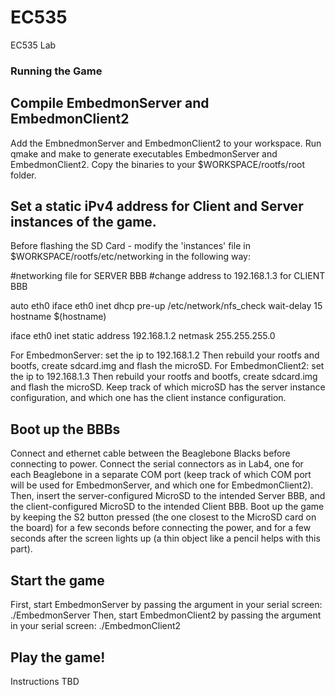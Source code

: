 # EC535
EC535 Lab

### Running the Game

## Compile EmbedmonServer and EmbedmonClient2
Add the EmbnedmonServer and EmbedmonClient2 to your workspace. 
Run qmake and make to generate executables EmbedmonServer and EmbedmonClient2. 
Copy the binaries to your $WORKSPACE/rootfs/root folder. 
## Set a static iPv4 address for Client and Server instances of the game. 
Before flashing the SD Card - modify the 'instances' file in $WORKSPACE/rootfs/etc/networking in the following way:

#networking file for SERVER BBB
#change address to 192.168.1.3 for CLIENT BBB

auto eth0
iface eth0 inet dhcp
  pre-up /etc/network/nfs_check
  wait-delay 15
  hostname $(hostname)

iface eth0 inet static
  address 192.168.1.2
  netmask 255.255.255.0

For EmbedmonServer: set the ip to 192.168.1.2
Then rebuild your rootfs and bootfs, create sdcard.img and flash the microSD.
For EmbedmonClient2: set the ip to 192.168.1.3
Then rebuild your rootfs and bootfs, create sdcard.img and flash the microSD.
Keep track of which microSD has the server instance configuration, and which one has the client instance configuration.

## Boot up the BBBs
Connect and ethernet cable between the Beaglebone Blacks before connecting to power. Connect the serial connectors as in Lab4,
one for each Beaglebone in a separate COM port (keep track of which COM port will be used for EmbedmonServer, and which one for
EmbedmonClient2).
Then, insert the server-configured MicroSD to the intended Server BBB, and the client-configured MicroSD to the intended Client BBB. 
Boot up the game by keeping the S2 button pressed (the one closest to the MicroSD card on the board) for a few seconds before connecting
the power, and for a few seconds after the screen lights up (a thin object like a pencil helps with this part). 

## Start the game
First, start EmbedmonServer by passing the argument in your serial screen: ./EmbedmonServer
Then, start EmbedmonClient2 by passing the argument in your serial screen: ./EmbedmonClient2

## Play the game!
Instructions TBD
